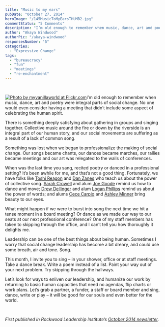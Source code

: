 ```yaml
---
title: "Music to my ears"
pubDate: "October 27, 2014"
heroImage: "/145MusicToMyEarsTHUMB2.jpg"
commentStatus: "5 Comments"
description: "I’m old enough to remember when music, dance, art and poetry were integral parts of social change. No one would even consider having a meeting that didn’t include some aspect of celebrating the human spirit. There is something deeply satisfying about about gathering in groups and singing together."
author: "Akaya Windwood"
authorPic: "/akaya-windwood"
responsesNumber: "5"
categories: 
  - "Expressive Change"
tags: 
  - "bureaucracy"
  - "fun"
  - "meetings"
  - "re-enchantment"
---
```


 

[![](https://organizationunbound.org/wp-content/uploads/2014/10/145MusicToMyEarsFULL-300x300.jpg "Photo by myvanillaworld at Flickr.com")](http://www.flickr.com/photos/myvanillaworld/7327817276)I’m old enough to remember when music, dance, art and poetry were integral parts of social change. No one would even consider having a meeting that didn’t include some aspect of celebrating the human spirit.

There is something deeply satisfying about gathering in groups and singing together. Collective music around the fire or down by the riverside is an integral part of our human story, and our social movements are suffering as a result of a lack of common song.

Something was lost when we began to professionalize the making of social change. Our songs became chants, our dances became marches, our rallies became meetings and our art was relegated to the walls of conferences.

When was the last time you sang, recited poetry or danced in a professional setting? It’s been awhile for me, and that’s not a good thing. Fortunately, we have folks like [Toshi Reagon](http://www.toshireagon.com/) and [Dan Zanes](http://danzanes.com/) who teach us about the power of collective song. [Sarah Crowell](http://transform.transformativechange.org/2011/09/sarah-politics-of-dancing/) and alum [Joe Goode](http://joegoode.org/) remind us how to dance and move; [Drew Dellinger](http://drewdellinger.org/) and alum [Logan Phillips](http://www.dirtyverbs.com/1) remind us about the power of words; and alums [Cece Carpio](http://cececarpio.com/) and [Ashley Minner](http://ashleyminnerart.com/) bring beauty to our eyes.

What might happen if we were to burst into song the next time we hit a tense moment in a board meeting? Or dance as we made our way to our seats at our next professional conference? One of my staff members has taken to skipping through the office, and I can’t tell you how thoroughly it delights me.

Leadership can be one of the best things about being human. Sometimes I worry that social change leadership has become a bit dreary, and could use some breath, air and tone. Song.

This month, I invite you to sing – in your shower, office or at staff meetings. Take a dance break. Write a poem instead of a list. Paint your way out of your next problem. Try skipping through the hallways.

Let’s look for ways to enliven our leadership, and humanize our work by returning to basic human capacities that need no agendas, flip charts or work plans. Let’s grab a partner, a funder, a staff or board member and sing, dance, write or play – it will be good for our souls and even better for the world.

 

_First published in Rockwood Leadership Institute’s [October 2014 newsletter](http://www.rockwoodleadership.org/downloads/1410_newsletter_full.html)._
